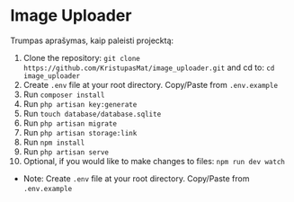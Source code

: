 # Image Uploader
<p>Trumpas aprašymas, kaip paleisti projecktą:</p>

1. Clone the repository: `git clone https://github.com/KristupasMat/image_uploader.git` and cd to: `cd image_uploader`
2. Create `.env` file at your root directory. Copy/Paste from `.env.example`
3. Run `composer install`
4. Run `php artisan key:generate`
5. Run `touch database/database.sqlite` 
6. Run `php artisan migrate`
7. Run `php artisan storage:link`
8. Run `npm install`
9. Run `php artisan serve`
10. Optional, if you would like to make changes to files: `npm run dev watch`


* Note: Create `.env` file at your root directory. Copy/Paste from 
`.env.example`

